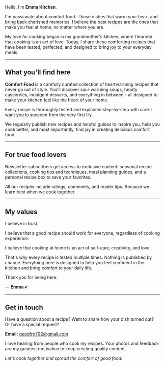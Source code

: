 

Hello, I'm **Emma Kitchen**.

I'm passionate about comfort food - those dishes that warm your heart and bring back cherished memories. I believe the best recipes are the ones that make you feel at home, no matter where you are.

My love for cooking began in my grandmother's kitchen, where I learned that cooking is an act of love. Today, I share these comforting recipes that have been tested, perfected, and designed to bring joy to your everyday meals.

---

## What you'll find here

**Comfort Food** is a carefully curated collection of heartwarming recipes that never go out of style. You'll discover soul-warming soups, hearty casseroles, indulgent desserts, and everything in between - all designed to make your kitchen feel like the heart of your home.

Every recipe is thoroughly tested and explained step-by-step with care. I want you to succeed from the very first try.

We regularly publish new recipes and helpful guides to inspire you, help you cook better, and most importantly, find joy in creating delicious comfort food.

---

## For true food lovers

Newsletter subscribers get access to exclusive content: seasonal recipe collections, cooking tips and techniques, meal planning guides, and a personal recipe box to save your favorites.

All our recipes include ratings, comments, and reader tips. Because we learn best when we cook together.

---

## My values

I believe in trust.

I believe that a good recipe should work for everyone, regardless of cooking experience.

I believe that cooking at home is an act of self-care, creativity, and love.

That's why every recipe is tested multiple times. Nothing is published by chance. Everything here is designed to help you feel confident in the kitchen and bring comfort to your daily life.

Thank you for being here.

— **Emma** 💕

---

## Get in touch

Have a question about a recipe? Want to share how your dish turned out? Or have a special request?

**Email:** goodfrn792@gmail.com

I love hearing from people who cook my recipes. Your photos and feedback are my greatest motivation to keep creating quality content.

*Let's cook together and spread the comfort of good food!* 
